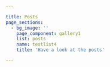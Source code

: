 ```yaml
---

title: Posts
page_sections:
  - bg_image: ''
    page_component: gallery1
    list: posts
    name: testlist4
    title: 'Have a look at the posts'

---
```

